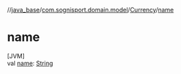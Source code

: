 //[java_base](../../../index.md)/[com.sognisport.domain.model](../index.md)/[Currency](index.md)/[name](name.md)

# name

[JVM]\
val [name](name.md): [String](https://docs.oracle.com/javase/8/docs/api/java/lang/String.html)
